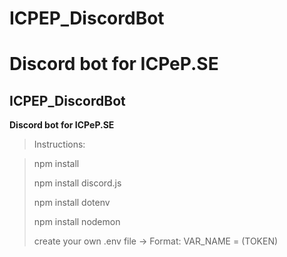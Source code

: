 
# ICPEP_DiscordBot
Discord bot for ICPeP.SE 
=======
## **ICPEP_DiscordBot**
**Discord bot for ICPeP.SE**

>Instructions:

>npm install
>
>npm install discord.js
>
>npm install dotenv
>
>npm install nodemon
>
>create your own .env file -> Format: VAR_NAME = (TOKEN)

